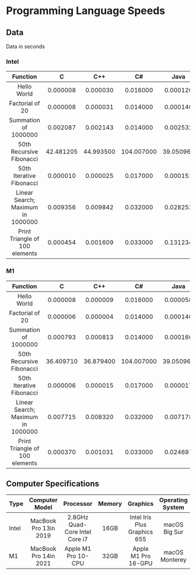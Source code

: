 # Programming Language Speeds

## Data

Data in seconds

### Intel

|         Function         |     C     |   C++    |   C# |  Java     |    TypeScript     |    JavaScript    |    Lua    | Python | Ruby |
| :----------------------: | :-------: | :------: | :---: | :----------: | :-------: | :------: | :------: | :------: | :------: | 
| Hello World | 0.000008 | 0.000030 | 0.016000 | 0.000120 | 0.002000 | 0.003437 | 0.000019 | 0.000025 | 0.000010 |
| Factorial of 20 | 0.000008 | 0.000031 | 0.014000 | 0.000140 | 0.001325 | 0.003993 | 0.000022 | 0.003623 | 0.002444 |
| Summation of 1000000 | 0.002087 | 0.002143 | 0.014000 | 0.002532 | 0.002719 | 0.004033 | 0.004372 | 0.054200 | 0.034971 |
| 50th Recursive Fibonacci | 42.481205 | 44.993500 | 104.007000 | 39.050964 | 77.731000 | 71.288000 | 935.487598 | 3433.996770 | 983.176138 |
| 50th Iterative Fibonacci | 0.000010 | 0.000025 | 0.017000 | 0.000151 | 0.000131 | 0.000089 | 0.000031 | 0.000078 | 0.000034 |
| Linear Search; Maximum in 1000000 | 0.009356 | 0.009842 | 0.032000 | 0.028253 | 0.033965 | 0.035999 | 0.083719 | 0.998265 | 0.173740 |
| Print Triangle of 100 elements | 0.000454 | 0.001609 | 0.033000 | 0.131234 | 0.034649 | 0.026301 | 0.002680 | 0.014127 | 0.002308 |

### M1

|         Function         |     C     |   C++    |   C# |  Java     |    TypeScript     |    JavaScript    |    Lua    | Python | Ruby |
| :----------------------: | :-------: | :------: | :---: | :----------: | :-------: | :------: | :------: | :------: | :------: |
| Hello World | 0.000008 | 0.000009 | 0.016000 | 0.000058 | 0.000650 | 0.002200 | 0.000020 | 0.000012 | 0.000010 |
| Factorial of 20 | 0.000006 | 0.000004 | 0.014000 | 0.000140 | 0.000035 | 0.000340 | 0.000020 | 0.000040 | 0.000030 |
| Summation of 1000000 | 0.000793 | 0.000813 | 0.014000 | 0.000160 | 0.002080 | 0.002300 | 0.003722 | 0.029487 | 0.023006 |
| 50th Recursive Fibonacci | 36.409710 | 36.879400 | 104.007000 | 39.050964 | 74.878000 | 74.390000 | 1040.403432 | 2335.377700 | 761.963794 |
| 50th Iterative Fibonacci | 0.000006 | 0.000015 | 0.017000 | 0.000017 | 0.000042 | 0.000041 | 0.000050 | 0.000047 | 0.000024 |
| Linear Search; Maximum in 1000000 | 0.007715 | 0.008320 | 0.032000 | 0.007178 | 0.015793 | 0.015530 | 0.044224 | 0.451120 | 0.134323 |
| Print Triangle of 100 elements | 0.000370 | 0.001031 | 0.033000 | 0.024697 | 0.025935 | 0.009505 | 0.001086 | 0.003595 | 0.004576 |

## Computer Specifications

| Type | Computer Model | Processor | Memory | Graphics | Operating System |
| :--- | :------------: | :-------: | :----: | :--------: | :----------------: |
| Intel | MacBook Pro 13in 2019 | 2.8GHz Quad-Core Intel Core i7 | 16GB | Intel Iris Plus Graphics 655 | macOS Big Sur |
| M1 | MacBook Pro 14in 2021 | Apple M1 Pro 10-CPU  | 32GB | Apple M1 Pro 16-GPU | macOS Monterey |
